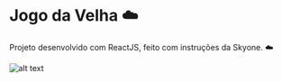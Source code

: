 # Jogo da Velha ☁️

Projeto desenvolvido com ReactJS, feito com instruções da Skyone. ☁️

![alt text](https://i.imgur.com/CQzdCwt.png)
